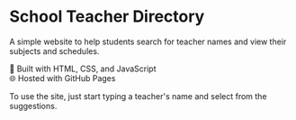 # School Teacher Directory

A simple website to help students search for teacher names and view their subjects and schedules.

🧠 Built with HTML, CSS, and JavaScript  
🌐 Hosted with GitHub Pages

To use the site, just start typing a teacher's name and select from the suggestions.
